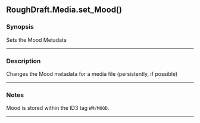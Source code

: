 RoughDraft.Media.set_Mood()
---------------------------

### Synopsis
Sets the Mood Metadata

---

### Description

Changes the Mood metadata for a media file (persistently, if possible)

---

### Notes
Mood is stored within the ID3 tag `WM/MOOD`.

---
